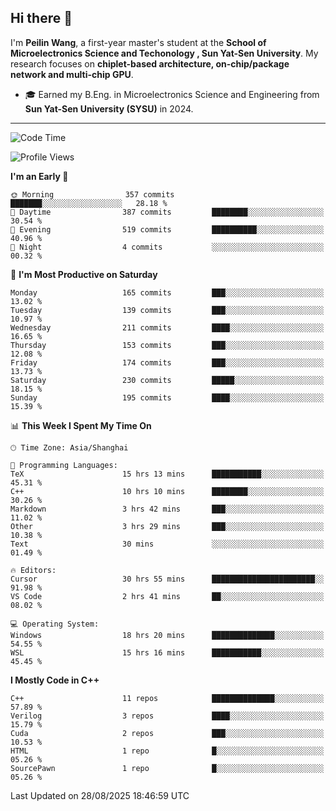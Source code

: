 ## Hi there 👋

I'm **Peilin Wang**, a first-year master's student at the **School of Microelectronics Science and Techonology , Sun Yat-Sen University**. My research focuses on **chiplet-based architecture, on-chip/package network and multi-chip GPU**.

- 🎓 Earned my B.Eng. in Microelectronics Science and Engineering from **Sun Yat-Sen University (SYSU)** in 2024.

---

<!--START_SECTION:waka-->
![Code Time](http://img.shields.io/badge/Code%20Time-72%20hrs%2056%20mins-blue)

![Profile Views](http://img.shields.io/badge/Profile%20Views-51-blue)

**I'm an Early 🐤** 

```text
🌞 Morning                357 commits         ███████░░░░░░░░░░░░░░░░░░   28.18 % 
🌆 Daytime                387 commits         ████████░░░░░░░░░░░░░░░░░   30.54 % 
🌃 Evening                519 commits         ██████████░░░░░░░░░░░░░░░   40.96 % 
🌙 Night                  4 commits           ░░░░░░░░░░░░░░░░░░░░░░░░░   00.32 % 
```
📅 **I'm Most Productive on Saturday** 

```text
Monday                   165 commits         ███░░░░░░░░░░░░░░░░░░░░░░   13.02 % 
Tuesday                  139 commits         ███░░░░░░░░░░░░░░░░░░░░░░   10.97 % 
Wednesday                211 commits         ████░░░░░░░░░░░░░░░░░░░░░   16.65 % 
Thursday                 153 commits         ███░░░░░░░░░░░░░░░░░░░░░░   12.08 % 
Friday                   174 commits         ███░░░░░░░░░░░░░░░░░░░░░░   13.73 % 
Saturday                 230 commits         █████░░░░░░░░░░░░░░░░░░░░   18.15 % 
Sunday                   195 commits         ████░░░░░░░░░░░░░░░░░░░░░   15.39 % 
```


📊 **This Week I Spent My Time On** 

```text
🕑︎ Time Zone: Asia/Shanghai

💬 Programming Languages: 
TeX                      15 hrs 13 mins      ███████████░░░░░░░░░░░░░░   45.31 % 
C++                      10 hrs 10 mins      ████████░░░░░░░░░░░░░░░░░   30.26 % 
Markdown                 3 hrs 42 mins       ███░░░░░░░░░░░░░░░░░░░░░░   11.02 % 
Other                    3 hrs 29 mins       ███░░░░░░░░░░░░░░░░░░░░░░   10.38 % 
Text                     30 mins             ░░░░░░░░░░░░░░░░░░░░░░░░░   01.49 % 

🔥 Editors: 
Cursor                   30 hrs 55 mins      ███████████████████████░░   91.98 % 
VS Code                  2 hrs 41 mins       ██░░░░░░░░░░░░░░░░░░░░░░░   08.02 % 

💻 Operating System: 
Windows                  18 hrs 20 mins      ██████████████░░░░░░░░░░░   54.55 % 
WSL                      15 hrs 16 mins      ███████████░░░░░░░░░░░░░░   45.45 % 
```

**I Mostly Code in C++** 

```text
C++                      11 repos            ██████████████░░░░░░░░░░░   57.89 % 
Verilog                  3 repos             ████░░░░░░░░░░░░░░░░░░░░░   15.79 % 
Cuda                     2 repos             ███░░░░░░░░░░░░░░░░░░░░░░   10.53 % 
HTML                     1 repo              █░░░░░░░░░░░░░░░░░░░░░░░░   05.26 % 
SourcePawn               1 repo              █░░░░░░░░░░░░░░░░░░░░░░░░   05.26 % 
```




 Last Updated on 28/08/2025 18:46:59 UTC
<!--END_SECTION:waka-->
